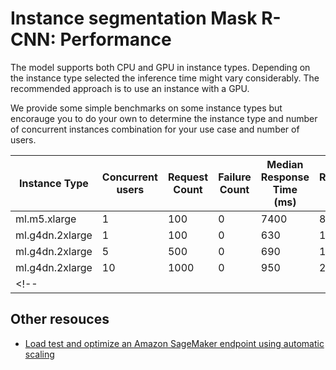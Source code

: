 # Instance segmentation Mask R-CNN: Performance

The model supports both CPU and GPU in instance types.
Depending on the instance type selected the inference time might vary considerably. The recommended approach is to use an instance with a GPU.

We provide some simple benchmarks on some instance types but encorauge you to do your own to determine
the instance type and number of concurrent instances combination for your use case and number of users.

| Instance Type | Concurrent users | Request Count | Failure Count | Median Response Time (ms) | 90%ile Response Time (ms) | Average Response Time (ms) | Min Response Time (ms) | Max Response Time (ms) | Average Content Size (bytes) | Numer of Requests/s |
|---|---|---|---|---|---|---|---|---|---|---|
| ml.m5.xlarge | 1 | 100 | 0 | 7400 | 8800 | 7292 | 5542 | 9213 | 1014 | 0.1 |
| ml.g4dn.2xlarge | 1 | 100 | 0 | 630 | 1200 | 758 | 423 | 2668 | 1044 | 0.5 |
| ml.g4dn.2xlarge | 5 | 500 | 0 | 690 | 1500 | 843 | 407 | 3095 | 1039 | 2 |
| ml.g4dn.2xlarge | 10 | 1000 | 0 | 950 | 2000 | 1138 | 422 | 4713 | 1053 | 3.1 |
<!-- |  |  |  |  |  |  |  |  |  |  |  | -->

## Other resouces

- [Load test and optimize an Amazon SageMaker endpoint using automatic scaling](https://aws.amazon.com/blogs/machine-learning/load-test-and-optimize-an-amazon-sagemaker-endpoint-using-automatic-scaling/)
